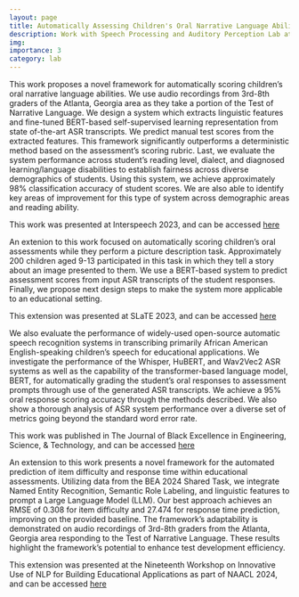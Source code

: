 ```yaml
---
layout: page
title: Automatically Assessing Children's Oral Narrative Language Abilities
description: Work with Speech Processing and Auditory Perception Lab at UCLA
img: 
importance: 3
category: lab
---
```


This work proposes a novel framework for automatically scoring children’s oral narrative language abilities. We use audio recordings from 3rd-8th graders of the Atlanta, Georgia area as they take a portion of the Test of Narrative Language. We design a system which extracts linguistic features and fine-tuned BERT-based self-supervised learning representation from state of-the-art ASR transcripts. We predict manual test scores from the extracted features. This framework significantly outperforms a deterministic method based on the assessment’s scoring rubric. Last, we evaluate the system performance across student’s reading level, dialect, and diagnosed learning/language disabilities to establish fairness across diverse demographics of students. Using this system, we achieve approximately 98% classification accuracy of student scores. We are also able to identify key areas of improvement for this type of system across demographic areas and reading ability.


This work was presented at Interspeech 2023, and can be accessed <a href="https://www.isca-speech.org/archive/interspeech_2023/johnson23_interspeech.html"> here</a>


An extenion to this work focused on automatically scoring children’s oral assessments while they perform a picture description task. Approximately 200 children aged 9-13 participated in this task in which they tell a story about an image presented to them. We use a BERT-based system to predict assessment scores from input ASR transcripts of the student responses. Finally, we propose next design steps to make the system more applicable to an educational setting.


This extension was presented at SLaTE 2023, and can be accessed <a href="https://www.isca-speech.org/archive/slate_2023/veeramani23_slate.html"> here</a>


We also evaluate the performance of widely-used open-source automatic speech recognition systems in transcribing primarily African American English-speaking children’s speech for educational applications. We investigate the performance of the Whisper, HuBERT, and Wav2Vec2 ASR systems as well as the capability of the transformer-based language model, BERT, for automatically grading the student’s oral responses to assessment prompts through use of the generated ASR transcripts. We achieve a 95% oral response scoring accuracy through the methods described. We also show a thorough analysis of ASR system performance over a diverse set of metrics going beyond the standard word error rate.


This work was published in The Journal of Black Excellence in Engineering, Science, & Technology, and can be accessed <a href="https://nsbejournal.scholasticahq.com/article/92286.pdf"> here</a>


An extension to this work presents a novel framework for the automated prediction of item difficulty and response time within educational assessments. Utilizing data from the BEA 2024 Shared Task, we integrate Named Entity Recognition, Semantic Role Labeling, and linguistic features to prompt a Large Language Model (LLM). Our best approach achieves an RMSE of 0.308 for item difficulty and 27.474 for response time prediction, improving on the provided baseline. The framework’s adaptability is demonstrated on audio recordings of 3rd-8th graders from the Atlanta, Georgia area responding to the Test of Narrative Language. These results highlight the framework’s potential to enhance test development efficiency.


This extension was presented at the Nineteenth Workshop on Innovative Use of NLP for Building Educational Applications as part of NAACL 2024, and can be accessed <a href="https://www.seas.ucla.edu/spapl/paper/Hari_NAACL_2024.pdf"> here</a>

